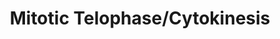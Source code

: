 ---
annotations:
- id: PW:0000004
  parent: regulatory pathway
  type: Pathway Ontology
  value: regulatory pathway
- id: PW:0000086
  parent: regulatory pathway
  type: Pathway Ontology
  value: cell cycle pathway, mitotic
authors:
- ReactomeTeam
- Anwesha
- Ryanmiller
description: In this final phase of mitosis, new membranes are formed around two sets
  of chromatids and two daughter cells are formed. The chromosomes and the spindle
  fibers disperse, and the fiber ring around the center of the cell, composed of actin,
  contracts, pinching the cell into two daughter cells.  View original pathway at
  [http://www.reactome.org/PathwayBrowser/#DIAGRAM=68884 Reactome].
last-edited: 2021-01-25
organisms:
- Homo sapiens
redirect_from:
- /index.php/Pathway:WP2765
- /instance/WP2765
revision: null
schema-jsonld:
- '@context': https://schema.org/
  '@id': https://wikipathways.github.io/pathways/WP2765.html
  '@type': Dataset
  creator:
    '@type': Organization
    name: WikiPathways
  description: In this final phase of mitosis, new membranes are formed around two
    sets of chromatids and two daughter cells are formed. The chromosomes and the
    spindle fibers disperse, and the fiber ring around the center of the cell, composed
    of actin, contracts, pinching the cell into two daughter cells.  View original
    pathway at [http://www.reactome.org/PathwayBrowser/#DIAGRAM=68884 Reactome].
  keywords:
  - ADP
  - ATP
  - Chromatin
  - Cohesin Complex
  - Cohesin:PDS5:WAPAL
  - Cohesin:PDS5:WAPAL:NIPBL:MAU2:Chromatin
  - KIF20A
  - KIF23
  - 'MAU2 '
  - 'NIPBL '
  - NIPBL:MAU2
  - PDS5
  - 'PDS5A '
  - 'PDS5B '
  - 'RAD21 '
  - S Phase
  - 'SMC1A '
  - 'SMC3 '
  - 'STAG1 '
  - 'STAG2 '
  - 'Sister Centromere '
  - 'Sister Chromosomal Arm '
  - WAPAL
  - 'WAPAL '
  - p-S528-KIF20A
  - p-S904,S905-KIF23
  - p-T210-PLK1
  license: CC0
  name: Mitotic Telophase/Cytokinesis
seo: CreativeWork
title: Mitotic Telophase/Cytokinesis
wpid: WP2765
---